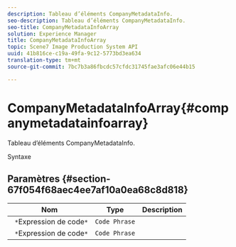 ```yaml
---
description: Tableau d’éléments CompanyMetadataInfo.
seo-description: Tableau d’éléments CompanyMetadataInfo.
seo-title: CompanyMetadataInfoArray
solution: Experience Manager
title: CompanyMetadataInfoArray
topic: Scene7 Image Production System API
uuid: 41b816ce-c19a-49fa-9c12-5773bd3ea634
translation-type: tm+mt
source-git-commit: 7bc7b3a86fbcdc57cfdc31745fae3afc06e44b15

---
```



# CompanyMetadataInfoArray{#companymetadatainfoarray}

Tableau d’éléments CompanyMetadataInfo.

Syntaxe

## Paramètres {#section-67f054f68aec4ee7af10a0ea68c8d818}

| Nom | Type | Description |
|---|---|---|
| ` *`Expression de code`*` | `Code Phrase` |  |
| ` *`Expression de code`*` | `Code Phrase` |  |

